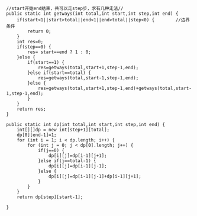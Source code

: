     //start开始end结束，共可以走step步，求有几种走法//
    public static int getways(int total,int start,int step,int end) {
		if(start<1||start>total||end<1||end>total||step<0) {		//边界条件
			return 0;
		}
		int res=0;
		if(step==0) {
			res= start==end ? 1 : 0;
		}else {
			if(start==1) {
				res=getways(total,start+1,step-1,end);
			}else if(start==total) {
				res=getways(total,start-1,step-1,end);
			}else {
				res=getways(total,start+1,step-1,end)+getways(total,start-1,step-1,end);				
			}
		}
		return res;
	}
	
	public static int dp(int total,int start,int step,int end) {
		int[][]dp = new int[step+1][total];
		dp[0][end-1]=1;
		for (int i = 1; i < dp.length; i++) {
			for (int j = 0; j < dp[0].length; j++) {
				if(j==0) {
					dp[i][j]=dp[i-1][j+1];
				}else if(j==total-1) {
					dp[i][j]=dp[i-1][j-1];
				}else {
					dp[i][j]=dp[i-1][j-1]+dp[i-1][j+1];
				}
			}
		}
		return dp[step][start-1];
	
	}
